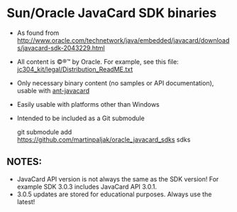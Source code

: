 # Sun/Oracle JavaCard SDK binaries

- As found from http://www.oracle.com/technetwork/java/embedded/javacard/downloads/javacard-sdk-2043229.html
- All content is &copy;&reg;&trade; by Oracle. For example, see this file: [jc304_kit/legal/Distribution_ReadME.txt](./jc304_kit/legal/Distribution_ReadME.txt)
- Only necessary binary content (no samples or API documentation), usable with [ant-javacard](https://github.com/martinpaljak/ant-javacard)
- Easily usable with platforms other than Windows
- Intended to be included as a Git submodule

    git submodule add https://github.com/martinpaljak/oracle_javacard_sdks sdks

## NOTES:
- JavaCard API version is not always the same as the SDK version! For example SDK 3.0.3 includes JavaCard API 3.0.1.
- 3.0.5 updates are stored for educational purposes. Always use the latest!
